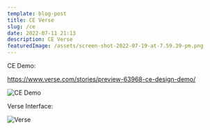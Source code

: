 ```yaml
---
template: blog-post
title: CE Verse
slug: /ce
date: 2022-07-11 21:13
description: CE Verse
featuredImage: /assets/screen-shot-2022-07-19-at-7.59.39-pm.png
---
```

CE Demo:

https://www.verse.com/stories/preview-63968-ce-design-demo/

![CE Demo](/assets/screen-shot-2022-07-19-at-7.59.39-pm.png "CE Demo")

Verse Interface:

![Verse](/assets/screen-shot-2022-07-19-at-7.59.07-pm.png "Verse")